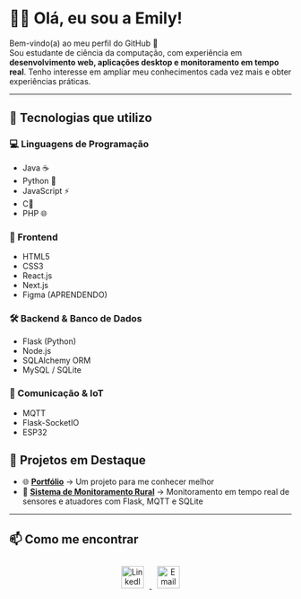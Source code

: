 # 👩‍💻 Olá, eu sou a Emily!

Bem-vindo(a) ao meu perfil do GitHub 🚀  
Sou estudante de ciência da computação, com experiência em **desenvolvimento web, aplicações desktop e monitoramento em tempo real**.
Tenho interesse em ampliar meu conhecimentos cada vez mais e obter experiências práticas.

---

## 🚀 Tecnologias que utilizo

### 💻 Linguagens de Programação
- Java ☕  
- Python 🐍  
- JavaScript ⚡  
- C🔧  
- PHP 🌐  

### 🎨 Frontend
- HTML5  
- CSS3  
- React.js  
- Next.js
- Figma (APRENDENDO)

### 🛠 Backend & Banco de Dados
- Flask (Python)  
- Node.js  
- SQLAlchemy ORM  
- MySQL / SQLite  

### 📡 Comunicação & IoT
- MQTT  
- Flask-SocketIO  
- ESP32  

## 📌 Projetos em Destaque


- 🌐 **[Portfólio](https://github.com/emilyfontana/portfolio)** → Um projeto para me conhecer melhor
- 🌱 **[Sistema de Monitoramento Rural](https://github.com/emilyfontana/projectAgrosensor)** → Monitoramento em tempo real de sensores e atuadores com Flask, MQTT e SQLite  
 

---

## 📫 Como me encontrar
<div align="center">
  <!-- LinkedIn -->
  <a href="https://www.linkedin.com/in/emilyfontana19342174/" target="_blank">
    <img src="https://cdn.jsdelivr.net/gh/devicons/devicon/icons/linkedin/linkedin-original.svg" width="40" height="40" alt="LinkedIn" style="margin: 10px 10px;"/>
  </a>

  <!-- Gmail -->
  <a href="mailto:emilypfontana@gmail.com">
    <img src="https://cdn-icons-png.flaticon.com/512/732/732200.png" width="40" height="40" alt="Email" style="margin: 0 10px;"/>
  </a>
</div>



